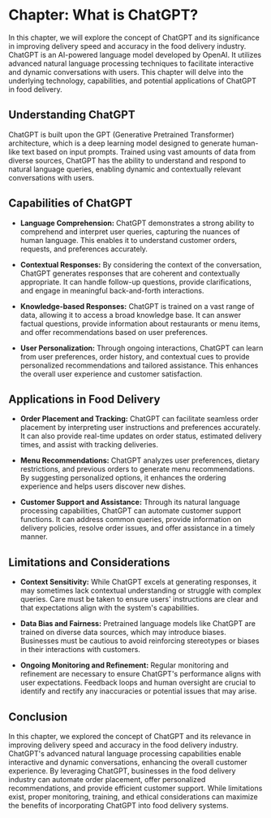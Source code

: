 Chapter: What is ChatGPT?
=========================

In this chapter, we will explore the concept of ChatGPT and its significance in improving delivery speed and accuracy in the food delivery industry. ChatGPT is an AI-powered language model developed by OpenAI. It utilizes advanced natural language processing techniques to facilitate interactive and dynamic conversations with users. This chapter will delve into the underlying technology, capabilities, and potential applications of ChatGPT in food delivery.

**Understanding ChatGPT**
-------------------------

ChatGPT is built upon the GPT (Generative Pretrained Transformer) architecture, which is a deep learning model designed to generate human-like text based on input prompts. Trained using vast amounts of data from diverse sources, ChatGPT has the ability to understand and respond to natural language queries, enabling dynamic and contextually relevant conversations with users.

**Capabilities of ChatGPT**
---------------------------

* **Language Comprehension:** ChatGPT demonstrates a strong ability to comprehend and interpret user queries, capturing the nuances of human language. This enables it to understand customer orders, requests, and preferences accurately.

* **Contextual Responses:** By considering the context of the conversation, ChatGPT generates responses that are coherent and contextually appropriate. It can handle follow-up questions, provide clarifications, and engage in meaningful back-and-forth interactions.

* **Knowledge-based Responses:** ChatGPT is trained on a vast range of data, allowing it to access a broad knowledge base. It can answer factual questions, provide information about restaurants or menu items, and offer recommendations based on user preferences.

* **User Personalization:** Through ongoing interactions, ChatGPT can learn from user preferences, order history, and contextual cues to provide personalized recommendations and tailored assistance. This enhances the overall user experience and customer satisfaction.

**Applications in Food Delivery**
---------------------------------

* **Order Placement and Tracking:** ChatGPT can facilitate seamless order placement by interpreting user instructions and preferences accurately. It can also provide real-time updates on order status, estimated delivery times, and assist with tracking deliveries.

* **Menu Recommendations:** ChatGPT analyzes user preferences, dietary restrictions, and previous orders to generate menu recommendations. By suggesting personalized options, it enhances the ordering experience and helps users discover new dishes.

* **Customer Support and Assistance:** Through its natural language processing capabilities, ChatGPT can automate customer support functions. It can address common queries, provide information on delivery policies, resolve order issues, and offer assistance in a timely manner.

**Limitations and Considerations**
----------------------------------

* **Context Sensitivity:** While ChatGPT excels at generating responses, it may sometimes lack contextual understanding or struggle with complex queries. Care must be taken to ensure users' instructions are clear and that expectations align with the system's capabilities.

* **Data Bias and Fairness:** Pretrained language models like ChatGPT are trained on diverse data sources, which may introduce biases. Businesses must be cautious to avoid reinforcing stereotypes or biases in their interactions with customers.

* **Ongoing Monitoring and Refinement:** Regular monitoring and refinement are necessary to ensure ChatGPT's performance aligns with user expectations. Feedback loops and human oversight are crucial to identify and rectify any inaccuracies or potential issues that may arise.

**Conclusion**
--------------

In this chapter, we explored the concept of ChatGPT and its relevance in improving delivery speed and accuracy in the food delivery industry. ChatGPT's advanced natural language processing capabilities enable interactive and dynamic conversations, enhancing the overall customer experience. By leveraging ChatGPT, businesses in the food delivery industry can automate order placement, offer personalized recommendations, and provide efficient customer support. While limitations exist, proper monitoring, training, and ethical considerations can maximize the benefits of incorporating ChatGPT into food delivery systems.
